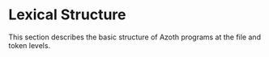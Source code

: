 # Lexical Structure

This section describes the basic structure of Azoth programs at the file and token levels.
